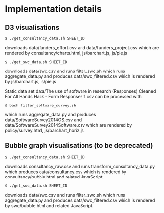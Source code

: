 # Implementation details

## D3 visualisations

```
$ ./get_consultancy_data.sh SHEET_ID
```

downloads data/funders_effort.csv and data/funders_project.csv which are rendered by consultancy/charts.html, js/barchart.js, js/pie.js

```
$ ./get_swc_data.sh SHEET_ID
```

downloads data/swc.csv and runs filter_swc.sh which runs aggregate_data.py and produces data/swc_filtered.csv which is rendered by js/barchart.js, js/pie.js

Static data set data/The use of software in research (Responses) Cleaned For All Hands Hack - Form Responses 1.csv can be processed with 

```
$ bash filter_software_survey.sh
```

which runs aggregate_data.py and produces data/SoftwareSurvey2014OS.csv and data/SoftwareSurvey2014Software.csv which are rendered by policy/survey.html, js/barchart_horiz.js

## Bubble graph visualisations (to be deprecated)

```
$ ./get_consultancy_data.sh SHEET_ID
```

downloads  consultancy_raw.csv and runs transform_consultancy_data.py which produces data/consultancy.csv which is rendered by consultancy/bubble.html and related JavaScript.

```
$ ./get_swc_data.sh SHEET_ID
```

downloads data/swc.csv and runs filter_swc.sh which runs aggregate_data.py and produces data/swc_filtered.csv which is rendered by swc/bubble.html and related JavaScript.
